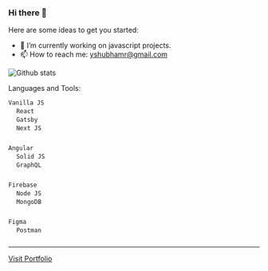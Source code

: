 ### Hi there 👋


Here are some ideas to get you started:

- 🔭 I’m currently working on javascript projects.
- 📫 How to reach me: yshubhamr@gmail.com

![Github stats](https://github-readme-stats.vercel.app/api?username=shubhamryaduvanshi)


Languages and Tools:

<code>Vanilla JS <img height='12px' src="https://upload.wikimedia.org/wikipedia/commons/6/6a/JavaScript-logo.png"></img></code>
<code>React <img height='12px' src='https://styles.redditmedia.com/t5_2su6s/styles/communityIcon_4g1uo0kd87c61.png' /></code>
<code>Gatsby <img height='12px' src='https://encrypted-tbn0.gstatic.com/images?q=tbn:ANd9GcTxIgLnBBbg58iIwIeJSheGNJmt3Vq8plBafvJNA0KWEWPuqfh95X8dXTVDbaA68NTsMbU&usqp=CAU' /></code>
<code>Next JS <img height='12px' src='https://images.ctfassets.net/23aumh6u8s0i/c04wENP3FnbevwdWzrePs/1e2739fa6d0aa5192cf89599e009da4e/nextjs' /> </code>

<code>Angular <img height='12px' src='https://upload.wikimedia.org/wikipedia/commons/thumb/c/cf/Angular_full_color_logo.svg/1200px-Angular_full_color_logo.svg.png'/></code>
<code>Solid JS <img height='12px' src='https://repository-images.githubusercontent.com/130884470/ad63fd00-7ab2-11ea-9c57-6c114391183a' /></code>
<code>GraphQL <img height='12px' src='https://upload.wikimedia.org/wikipedia/commons/thumb/1/17/GraphQL_Logo.svg/1200px-GraphQL_Logo.svg.png' /></code>

<code>Firebase <img height='12px' src='https://miro.medium.com/max/300/1*R4c8lHBHuH5qyqOtZb3h-w.png' /></code>
<code>Node JS <img height='12px' src='https://nodejs.org/static/images/logo-hexagon-card.png' /></code>
<code>MongoDB <img height='12px' src='https://pbs.twimg.com/profile_images/1452637606559326217/GFz_P-5e_400x400.png'/></code>

<code>Figma <img height='12px' src='https://upload.wikimedia.org/wikipedia/commons/3/33/Figma-logo.svg' /></code>
<code>Postman <img height='12px' src='https://media.slid.es/uploads/327261/images/5065937/pm-logo-vert.png' /></code>

---
[Visit Portfolio ](https://shubhamydv.netlify.app/)

